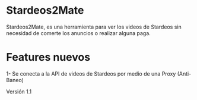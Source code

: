 # Stardeos2Mate

Stardeos2Mate, es una herramienta para ver los videos de Stardeos sin necesidad de comerte los anuncios o realizar alguna paga. 

# Features nuevos
1- Se conecta a la API de videos de Stardeos por medio de una Proxy (Anti-Baneo)

Versión 1.1
